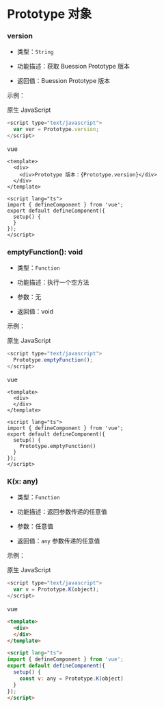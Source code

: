 # Prototype 对象


### **version**
* 类型：`String`

* 功能描述：获取 Buession Prototype 版本

* 返回值：Buession Prototype 版本

示例：

原生 JavaScript
```javascript
<script type="text/javascript">
  var ver = Prototype.version;
</script>
```

vue
```vue
<template>
  <div>
    <div>Prototype 版本：{Prototype.version}</div>
  </div>
</template>

<script lang="ts">
import { defineComponent } from 'vue';
export default defineComponent({
  setup() {
  }
});
</script>
```


### **emptyFunction(): void**
* 类型：`Function`

* 功能描述：执行一个空方法

* 参数：无

* 返回值：void

示例：

原生 JavaScript
```javascript
<script type="text/javascript">
  Prototype.emptyFunction();
</script>
```

vue
```vue
<template>
  <div>
  </div>
</template>

<script lang="ts">
import { defineComponent } from 'vue';
export default defineComponent({
  setup() {
    Prototype.emptyFunction()
  }
});
</script>
```


### **K(x: any)**
* 类型：`Function`

* 功能描述：返回参数传递的任意值

* 参数：任意值

* 返回值：`any` 参数传递的任意值

示例：

原生 JavaScript
```javascript
<script type="text/javascript">
  var v = Prototype.K(object);
</script>
```

vue
```html
<template>
  <div>
  </div>
</template>

<script lang="ts">
import { defineComponent } from 'vue';
export default defineComponent({
  setup() {
    const v: any = Prototype.K(object)
  }
});
</script>
```